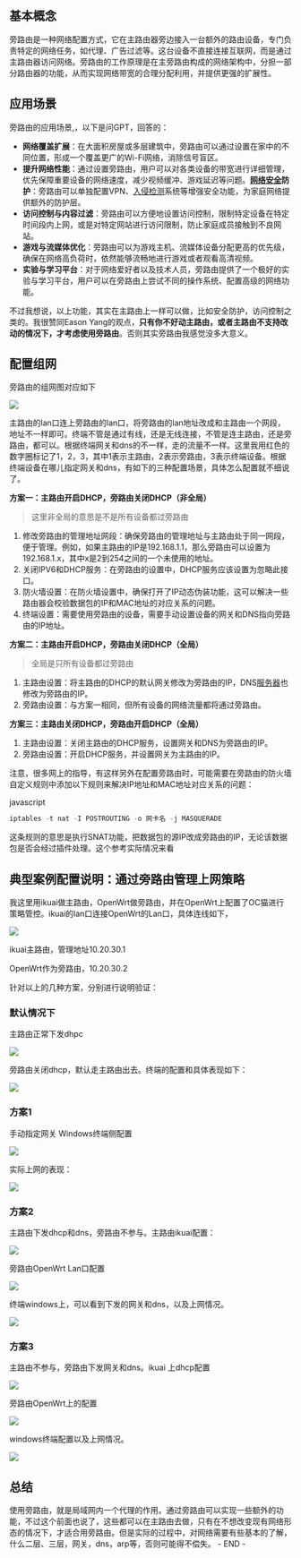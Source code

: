 ## **基本概念**

旁路由是一种网络配置方式，它在主路由器旁边接入一台额外的路由设备，专门负责特定的网络任务，如代理、广告过滤等。这台设备不直接连接互联网，而是通过主路由器访问网络。旁路由的工作原理是在主旁路由构成的网络架构中，分担一部分路由器的功能，从而实现网络带宽的合理分配利用，并提供更强的扩展性。

## **应用场景**

旁路由的应用场景,，以下是问GPT，回答的：

- **网络覆盖扩展**：在大面积房屋或多层建筑中，旁路由可以通过设置在家中的不同位置，形成一个覆盖更广的Wi-Fi网络，消除信号盲区。
- **提升网络性能**：通过设置旁路由，用户可以对各类设备的带宽进行详细管理，优先保障重要设备的网络速度，减少视频缓冲、游戏延迟等问题。[**网络安全**](https://cloud.tencent.com/product/ddos?from_column=20065&from=20065)**防护**：旁路由可以单独配置VPN、[入侵检测](https://cloud.tencent.com/product/cwp?from_column=20065&from=20065)系统等增强安全功能，为家庭网络提供额外的防护层。
- **访问控制与内容过滤**：旁路由可以方便地设置访问控制，限制特定设备在特定时间段内上网，或是对特定网站进行访问限制，防止家庭成员接触到不良网站。
- **游戏与流媒体优化**：旁路由可以为游戏主机、流媒体设备分配更高的优先级，确保在网络高负荷时，依然能够流畅地进行游戏或者观看高清视频。
- **实验与学习平台**：对于网络爱好者以及技术人员，旁路由提供了一个极好的实验与学习平台，用户可以在旁路由上尝试不同的操作系统、配置高级的网络功能。

不过我想说，以上功能，其实在主路由上一样可以做，比如安全防护，访问控制之类的。我很赞同Eason Yang的观点，**只有你不好动主路由，或者主路由不支持改动的情况下，才考虑使用旁路由**。否则其实旁路由我感觉没多大意义。

## **配置组网**

旁路由的组网图对应如下

![](https://developer.qcloudimg.com/http-save/yehe-1160092/629697a94227479b2c3a94157e8e8746.png)

主路由的lan口连上旁路由的lan口，将旁路由的lan地址改成和主路由一个网段，地址不一样即可。终端不管是通过有线，还是无线连接，不管是连主路由，还是旁路由，都可以。根据终端网关和dns的不一样，走的流量不一样。这里我用红色的数字圈标记了1，2，3，其中1表示主路由，2表示旁路由，3表示终端设备。根据终端设备在哪儿指定网关和dns，有如下的三种配置场景，具体怎么配置就不细说了。

**方案一：主路由开启****DHCP****，旁路由关闭DHCP（非全局）**

> 这里非全局的意思是不是所有设备都过旁路由

1. 修改旁路由的管理地址网段：确保旁路由的管理地址与主路由处于同一网段，便于管理。例如，如果主路由的IP是192.168.1.1，那么旁路由可以设置为192.168.1.x，其中x是2到254之间的一个未使用的地址。
2. 关闭IPV6和DHCP服务：在旁路由的设置中，DHCP服务应该设置为忽略此接口。
3. 防火墙设置：在防火墙设置中，确保打开了IP动态伪装功能，这可以解决一些路由器会校验数据包的IP和MAC地址的对应关系的问题。
4. 终端设置：需要使用旁路由的设备，需要手动设置设备的网关和DNS指向旁路由的IP地址。

**方案二：主路由开启DHCP，旁路由关闭DHCP（全局）**

> 全局是只所有设备都过旁路由

1. 主路由设置：将主路由的DHCP的默认网关修改为旁路由的IP，DNS[服务器](https://cloud.tencent.com/product/cvm/?from_column=20065&from=20065)也修改为旁路由的IP。
2. 旁路由设置：与方案一相同，但所有设备的网络流量都将通过旁路由。

**方案三：主路由关闭DHCP，旁路由开启DHCP（全局）**

1. 主路由设置：关闭主路由的DHCP服务，设置网关和DNS为旁路由的IP。
2. 旁路由设置：开启DHCP服务，并设置网关为主路由的IP。

注意，很多网上的指导，有这样另外在配置旁路由时，可能需要在旁路由的防火墙自定义规则中添加以下规则来解决IP地址和MAC地址对应关系的问题：

javascript

```javascript
iptables -t nat -I POSTROUTING -o 网卡名 -j MASQUERADE
```

这条规则的意思是执行SNAT功能，把数据包的源IP改成旁路由的IP，无论该数据包是否会经过插件处理。这个参考实际情况来看

## **典型案例配置说明：通过旁路由管理上网策略**

我这里用ikuai做主路由，OpenWrt做旁路由，并在OpenWrt上配置了OC猫进行策略管控。ikuai的lan口连接OpenWrt的Lan口，具体连线如下，

![](https://developer.qcloudimg.com/http-save/yehe-1160092/e43193fd8ccf77d6f2497caf004b64dd.png)

ikuai主路由，管理地址10.20.30.1

OpenWrt作为旁路由，10.20.30.2

针对以上的几种方案，分别进行说明验证：

### **默认情况下**

主路由正常下发dhpc

![](https://developer.qcloudimg.com/http-save/yehe-1160092/cf426fb731145c91bb88075cda03a1ca.png)

旁路由关闭dhcp，默认走主路由出去。终端的配置和具体表现如下：

![](https://developer.qcloudimg.com/http-save/yehe-1160092/6835ef2d1eaac714b7cf2daee12fbaf5.png)

### **方案1**

手动指定网关 Windows终端侧配置

![](https://developer.qcloudimg.com/http-save/yehe-1160092/bdcde1842aa84691d09ed7da8140419d.png)

实际上网的表现：

![](https://developer.qcloudimg.com/http-save/yehe-1160092/a810330bdf0ef5ae0f7dbf33202e6aff.png)

### **方案2**

主路由下发dhcp和dns，旁路由不参与。主路由ikuai配置：

![](https://developer.qcloudimg.com/http-save/yehe-1160092/b0fc0dd7ea1978aca48d176577118b5c.png)

旁路由OpenWrt Lan口配置

![](https://developer.qcloudimg.com/http-save/yehe-1160092/fba4b81aade88ce9a4aab5946c1d8ea3.png)

终端windows上，可以看到下发的网关和dns，以及上网情况。

![](https://developer.qcloudimg.com/http-save/yehe-1160092/7610b3eed9551314f4b6f36e17704a3f.png)

### **方案3**

主路由不参与，旁路由下发网关和dns。ikuai 上dhcp配置

![](https://developer.qcloudimg.com/http-save/yehe-1160092/543df3d3cf0025d8e3f12a4ed5addf5c.png)

旁路由OpenWrt上的配置

![](https://developer.qcloudimg.com/http-save/yehe-1160092/ee9f884419d37ec53b8bf57d484028db.png)

windows终端配置以及上网情况。

![](https://developer.qcloudimg.com/http-save/yehe-1160092/b655da5074916859e631f379488837f3.png)

## **总结**

使用旁路由，就是局域网内一个代理的作用。通过旁路由可以实现一些额外的功能，不过这个前面也说了，这些都可以在主路由去做，只有在不想改变现有网络形态的情况下，才适合用旁路由。但是实际的过程中，对网络需要有些基本的了解，什么二层、三层，网关，dns，arp等，否则可能得不偿失。 - END -
